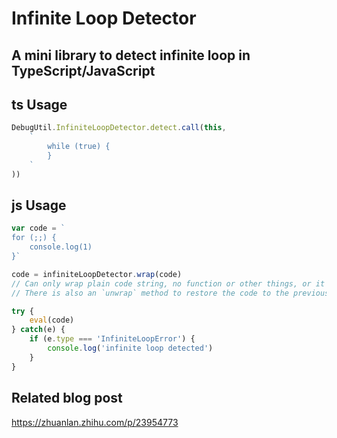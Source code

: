 # Infinite Loop Detector

## A mini library to detect infinite loop in TypeScript/JavaScript
## ts Usage

```ts
DebugUtil.InfiniteLoopDetector.detect.call(this,
    `
        while (true) {
        }
    `
))
```

## js Usage 

```js
var code = `
for (;;) {
    console.log(1)
}`

code = infiniteLoopDetector.wrap(code)
// Can only wrap plain code string, no function or other things, or it will throw
// There is also an `unwrap` method to restore the code to the previous shape

try {
    eval(code)
} catch(e) {
    if (e.type === 'InfiniteLoopError') {
        console.log('infinite loop detected')
    }
}
```
## Related blog post

https://zhuanlan.zhihu.com/p/23954773
